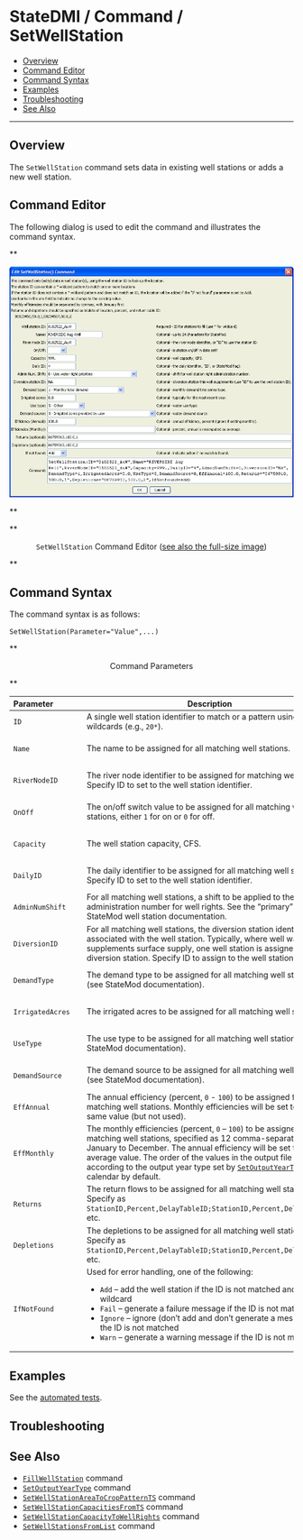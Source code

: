 # StateDMI / Command / SetWellStation #

* [Overview](#overview)
* [Command Editor](#command-editor)
* [Command Syntax](#command-syntax)
* [Examples](#examples)
* [Troubleshooting](#troubleshooting)
* [See Also](#see-also)

-------------------------

## Overview ##

The `SetWellStation` command
sets data in existing well stations or adds a new well station.

## Command Editor ##

The following dialog is used to edit the command and illustrates the command syntax.

**<p style="text-align: center;">
![SetWellStation](SetWellStation.png)
</p>**

**<p style="text-align: center;">
`SetWellStation` Command Editor (<a href="../SetWellStation.png">see also the full-size image</a>)
</p>**

## Command Syntax ##

The command syntax is as follows:

```text
SetWellStation(Parameter="Value",...)
```
**<p style="text-align: center;">
Command Parameters
</p>**

| **Parameter**&nbsp;&nbsp;&nbsp;&nbsp;&nbsp;&nbsp;&nbsp;&nbsp;&nbsp;&nbsp;&nbsp;&nbsp; | **Description** | **Default**&nbsp;&nbsp;&nbsp;&nbsp;&nbsp;&nbsp;&nbsp;&nbsp;&nbsp;&nbsp;&nbsp;&nbsp;&nbsp;&nbsp;&nbsp;&nbsp;&nbsp;&nbsp;&nbsp;&nbsp; |
| --------------|-----------------|----------------- |
| `ID` | A single well station identifier to match or a pattern using wildcards (e.g., `20*`). | None – must be specified. |
| `Name` | The name to be assigned for all matching well stations. | If not specified, the original value will remain. |
| `RiverNodeID` | The river node identifier to be assigned for matching well stations.  Specify ID to set to the well station identifier. | If not specified, the original value will remain. |
| `OnOff` | The on/off switch value to be assigned for all matching well stations, either `1` for on or `0` for off. | If not specified, the original value will remain. |
| `Capacity` | The well station capacity, CFS. | If not specified, the original value will remain. |
| `DailyID` | The daily identifier to be assigned for all matching well stations.  Specify ID to set to the well station identifier. | If not specified, the original value will remain. |
| `AdminNumShift` | For all matching well stations, a shift to be applied to the administration number for well rights.  See the “primary” flag in the StateMod well station documentation. | If not specified, the original value will remain. |
| `DiversionID` | For all matching well stations, the diversion station identifier associated with the well station.  Typically, where well water supplements surface supply, one well station is assigned to the diversion station.  Specify ID to assign to the well station identifier. | If not specified, the original value will remain. |
| `DemandType` | The demand type to be assigned for all matching well stations (see StateMod documentation). | If not specified, the original value will remain. |
| `IrrigatedAcres` | The irrigated acres to be assigned for all matching well stations. | If not specified, the original value will remain. |
| `UseType` | The use type to be assigned for all matching well stations (see StateMod documentation). | If not specified, the original value will remain. |
| `DemandSource` | The demand source to be assigned for all matching well stations (see StateMod documentation). | If not specified, the original value will remain. |
| `EffAnnual` | The annual efficiency (percent, `0`  - `100`) to be assigned for matching well stations.  Monthly efficiencies will be set to the same value (but not used). | If not specified, the original value will remain. |
| `EffMonthly` | The monthly efficiencies  (percent, `0` – `100`) to be assigned for all matching well stations, specified as 12 comma-separated values, January to December.  The annual efficiency will be set to the average value.  The order of the values in the output file will be according to the output year type set by [`SetOutputYearType`](../SetOutputYearType/SetOutputYearType.md), or calendar by default. | If not specified, the original value will remain. |
| `Returns` | The return flows to be assigned for all matching well stations.  Specify as `StationID,Percent,DelayTableID;StationID,Percent,DelayTableID` etc. | If not specified, the original value will remain. |
| `Depletions` | The depletions to be assigned for all matching well stations.  Specify as `StationID,Percent,DelayTableID;StationID,Percent,DelayTableID` etc. | If not specified, the original value will remain. |
| `IfNotFound` | Used for error handling, one of the following:<ul><li>`Add` – add the well station if the ID is not matched and is not a wildcard</li><li>`Fail` – generate a failure message if the ID is not matched</li><li>`Ignore` – ignore (don’t add and don’t generate a message) if the ID is not matched</li><li>`Warn` – generate a warning message if the ID is not matched</li></ul> | `Warn` |

## Examples ##

See the [automated tests](https://github.com/OpenCDSS/cdss-app-statedmi-test/tree/master/test/regression/commands/SetWellStation).

## Troubleshooting ##

## See Also ##

* [`FillWellStation`](../FillWellStation/FillWellStation.md) command
* [`SetOutputYearType`](../SetOutputYearType/SetOutputYearType.md) command
* [`SetWellStationAreaToCropPatternTS`](../SetWellStationAreaToCropPatternTS/SetWellStationAreaToCropPatternTS.md) command
* [`SetWellStationCapacitiesFromTS`](../SetWellStationCapacitiesFromTS/SetWellStationCapacitiesFromTS.md) command
* [`SetWellStationCapacityToWellRights`](../SetWellStationCapacityToWellRights/SetWellStationCapacityToWellRights.md) command
* [`SetWellStationsFromList`](../SetWellStationsFromList/SetWellStationsFromList.md) command
